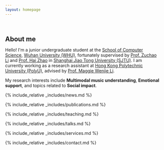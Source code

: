 ```yaml
---
layout: homepage
---
```


<h1 id="about-me"></h1>

<h2 style="margin: 60px 0px 10px;">About me</h2>

Hello! I'm a junior undergraduate student at the [School of Computer Science](https://cs.whu.edu.cn/), [Wuhan University (WHU)](https://www.whu.edu.cn/), fortunately supervised by [Prof. Zuchao Li](https://zcli-charlie.github.io/) and [Prof. Hai Zhao](https://bcmi.sjtu.edu.cn/home/zhaohai/) in [Shanghai Jiao Tong University (SJTU)](https://www.sjtu.edu.cn/). I am currently working as a research assistant at [Hong Kong Polytechnic University (PolyU)](https://www.polyu.edu.hk/), advised by  [Prof. Maggie Wenjie Li](https://web.comp.polyu.edu.hk/cswjli/).

My research interests include **Multimodal music understanding**, **Emotional support**, and topics related to **Social impact**.

{% include_relative _includes/news.md %}

{% include_relative _includes/publications.md %}

{% include_relative _includes/teaching.md %}

{% include_relative _includes/talks.md %}

{% include_relative _includes/services.md %}

{% include_relative _includes/contact.md %}
